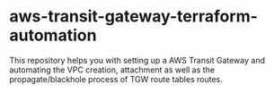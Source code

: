 # aws-transit-gateway-terraform-automation
This repository helps you with setting up a AWS Transit Gateway and automating the VPC creation, attachment as well as the propagate/blackhole process of TGW route tables routes.
